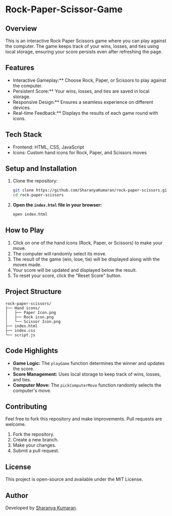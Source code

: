 # Rock-Paper-Scissor-Game

## Overview

This is an interactive Rock Paper Scissors game where you can play against the computer. The game keeps track of your wins, losses, and ties using local storage, ensuring your score persists even after refreshing the page.

## Features

- Interactive Gameplay:** Choose Rock, Paper, or Scissors to play against the computer.
- Persistent Score:** Your wins, losses, and ties are saved in local storage.
- Responsive Design:** Ensures a seamless experience on different devices.
- Real-time Feedback:** Displays the results of each game round with icons.

## Tech Stack

- Frontend: HTML, CSS, JavaScript
- Icons: Custom hand icons for Rock, Paper, and Scissors moves

## Setup and Installation

1. Clone the repository:
   ```bash
   git clone https://github.com/SharanyaKumaran/rock-paper-scissors.git
   cd rock-paper-scissors
   ```

2. **Open the `index.html` file in your browser:**
   ```bash
   open index.html
   ```

## How to Play

1. Click on one of the hand icons (Rock, Paper, or Scissors) to make your move.
2. The computer will randomly select its move.
3. The result of the game (win, lose, tie) will be displayed along with the moves made.
4. Your score will be updated and displayed below the result.
5. To reset your score, click the "Reset Score" button.

## Project Structure

```plaintext
rock-paper-scissors/
├── Hand icons/
│   ├── Paper Icon.png
│   ├── Rock icon.png
│   └── Scissor Icon.png
├── index.html
├── index.css
└── script.js
```

## Code Highlights

- **Game Logic:** The `playGame` function determines the winner and updates the score.
- **Score Management:** Uses local storage to keep track of wins, losses, and ties.
- **Computer Move:** The `pickComputerMove` function randomly selects the computer's move.

## Contributing

Feel free to fork this repository and make improvements. Pull requests are welcome.

1. Fork the repository.
2. Create a new branch.
3. Make your changes.
4. Submit a pull request.

## License

This project is open-source and available under the MIT License.

## Author

Developed by [Sharanya Kumaran](https://github.com/SharanyaKumaran).
